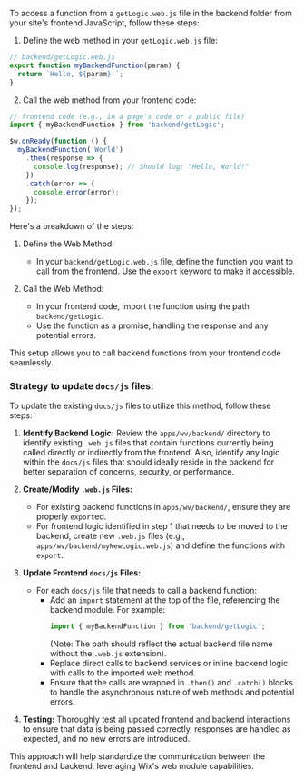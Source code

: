 To access a function from a `getLogic.web.js` file in the backend folder from your site's frontend JavaScript, follow these steps:

1. Define the web method in your `getLogic.web.js` file:

```javascript
// backend/getLogic.web.js
export function myBackendFunction(param) {
  return `Hello, ${param}!`;
}
```

2. Call the web method from your frontend code:

```javascript
// frontend code (e.g., in a page's code or a public file)
import { myBackendFunction } from 'backend/getLogic';

$w.onReady(function () {
  myBackendFunction('World')
    .then(response => {
      console.log(response); // Should log: "Hello, World!"
    })
    .catch(error => {
      console.error(error);
    });
});
```

Here's a breakdown of the steps:

1. Define the Web Method:
   - In your `backend/getLogic.web.js` file, define the function you want to call from the frontend. Use the `export` keyword to make it accessible.

2. Call the Web Method:
   - In your frontend code, import the function using the path `backend/getLogic`.
   - Use the function as a promise, handling the response and any potential errors.

This setup allows you to call backend functions from your frontend code seamlessly.

### Strategy to update `docs/js` files:

To update the existing `docs/js` files to utilize this method, follow these steps:

1.  **Identify Backend Logic:** Review the `apps/wv/backend/` directory to identify existing `.web.js` files that contain functions currently being called directly or indirectly from the frontend. Also, identify any logic within the `docs/js` files that should ideally reside in the backend for better separation of concerns, security, or performance.

2.  **Create/Modify `.web.js` Files:**
    *   For existing backend functions in `apps/wv/backend/`, ensure they are properly `export`ed.
    *   For frontend logic identified in step 1 that needs to be moved to the backend, create new `.web.js` files (e.g., `apps/wv/backend/myNewLogic.web.js`) and define the functions with `export`.

3.  **Update Frontend `docs/js` Files:**
    *   For each `docs/js` file that needs to call a backend function:
        *   Add an `import` statement at the top of the file, referencing the backend module. For example:
            ```javascript
            import { myBackendFunction } from 'backend/getLogic';
            ```
            (Note: The path should reflect the actual backend file name without the `.web.js` extension).
        *   Replace direct calls to backend services or inline backend logic with calls to the imported web method.
        *   Ensure that the calls are wrapped in `.then()` and `.catch()` blocks to handle the asynchronous nature of web methods and potential errors.

4.  **Testing:** Thoroughly test all updated frontend and backend interactions to ensure that data is being passed correctly, responses are handled as expected, and no new errors are introduced.

This approach will help standardize the communication between the frontend and backend, leveraging Wix's web module capabilities.
